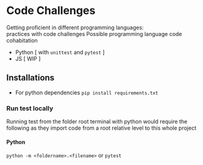 # Code Challenges
Getting proficient in different programming languages:   
practices with code challenges
Possible programming language code cohabitation   
- Python [ with `unittest` and `pytest` ]
- JS [ WIP ]

## Installations
- For python dependencies
`pip install requirements.txt`

### Run test locally
Running test from the folder root terminal with python would require the following 
as they import code from a root relative level to this whole project

#### Python 
`python -m <foldername>.<filename>` or `pytest`